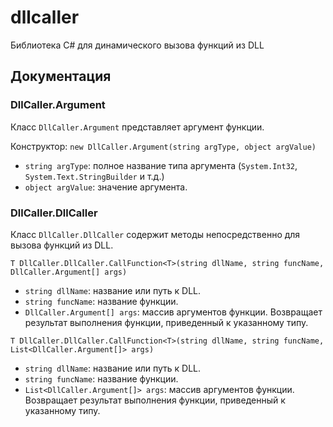 # dllcaller
Библиотека C# для динамического вызова функций из DLL

## Документация

### DllCaller.Argument
Класс `DllCaller.Argument` представляет аргумент функции.

Конструктор: `new DllCaller.Argument(string argType, object argValue)`
- `string argType`: полное название типа аргумента (`System.Int32`, `System.Text.StringBuilder` и т.д.)
- `object argValue`: значение аргумента.

### DllCaller.DllCaller
Класс `DllCaller.DllCaller` содержит методы непосредственно для вызова функций из DLL.

`T DllCaller.DllCaller.CallFunction<T>(string dllName, string funcName, DllCaller.Argument[] args)`
- `string dllName`: название или путь к DLL.
- `string funcName`: название функции.
- `DllCaller.Argument[] args`: массив аргументов функции.
Возвращает результат выполнения функции, приведенный к указанному типу.

`T DllCaller.DllCaller.CallFunction<T>(string dllName, string funcName, List<DllCaller.Argument[]> args)`
- `string dllName`: название или путь к DLL.
- `string funcName`: название функции.
- `List<DllCaller.Argument[]> args`: массив аргументов функции.
Возвращает результат выполнения функции, приведенный к указанному типу.
